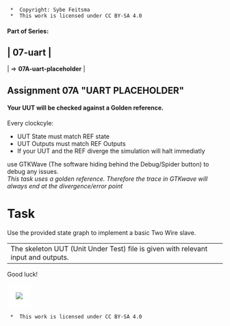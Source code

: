 ```
 *  Copyright: Sybe Feitsma
 *  This work is licensed under CC BY-SA 4.0 
```
#### Part of Series:
  | 07-uart |
  ---------------------
  | => **07A-uart-placeholder** |

## Assignment 07A "UART PLACEHOLDER"
  
  
#### Your UUT will be checked against a Golden reference. 
  Every clockcyle:

  - UUT State must match REF state  
  - UUT Outputs must match REF Outputs
  - If your UUT and the REF diverge the simulation will halt immediatly

  use GTKWave (The software hiding behind the Debug/Spider button) to debug any issues.\
  *This task uses a golden reference. Therefore the trace in GTKwave will always end at the divergence/error point*

# Task
  Use the provided state graph to implement a basic Two Wire slave.

  | |
  |-|
  | The skeleton UUT (Unit Under Test) file is given with relevant input and outputs. |

  Good luck!


<img src="fsm.svg" style="background-color:white;padding:20px;">

```
 *  This work is licensed under CC BY-SA 4.0 
```